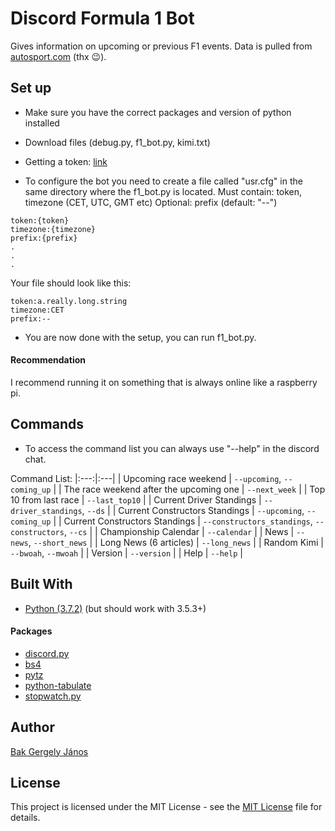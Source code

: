 ﻿# Discord Formula 1 Bot

Gives information on upcoming or previous F1 events. 
Data is pulled from [autosport.com](https://www.autosport.com/f1) (thx :wink:).

## Set up

- Make sure you have the correct packages and version of python installed

- Download files (debug.py, f1_bot.py, kimi.txt)

- Getting a token: [link](https://youtu.be/nW8c7vT6Hl4?t=289)

- To configure the bot you need to create a file called "usr.cfg" in the same directory where the f1_bot.py is located. 
Must contain: token, timezone (CET, UTC, GMT etc)
Optional: prefix (default: "--")

```
token:{token}
timezone:{timezone}
prefix:{prefix}
.
.
.
```

Your file should look like this:
```
token:a.really.long.string
timezone:CET
prefix:--
```

- You are now done with the setup, you can run f1_bot.py.

#### Recommendation

I recommend running it on something that is always online like a raspberry pi.

## Commands

- To access the command list you can always use "--help" in the discord chat.

Command List:
|:---:|:---|
| Upcoming race weekend | `--upcoming`, `--coming_up` |
| The race weekend after the upcoming one | `--next_week` |
| Top 10 from last race | `--last_top10` |
| Current Driver Standings | `--driver_standings`, `--ds` |
| Current Constructors Standings | `--upcoming`, `--coming_up` |
| Current Constructors Standings | `--constructors_standings`, `--constructors`, `--cs` |
| Championship Calendar | `--calendar` |
| News | `--news`, `--short_news` |
| Long News (6 articles) | `--long_news` |
| Random Kimi | `--bwoah`, `--mwoah` |
| Version | `--version` |
| Help | `--help` |

## Built With

- [Python (3.7.2)](https://www.python.org) (but should work with 3.5.3+)

#### Packages

* [discord.py](https://github.com/Rapptz/discord.py)
* [bs4](https://www.crummy.com/software/BeautifulSoup/bs4/doc/)
* [pytz](https://pypi.org/project/pytz/)
* [python-tabulate](https://github.com/gregbanks/python-tabulate)
* [stopwatch.py](https://pypi.org/project/stopwatch.py/)


## Author

[Bak Gergely János](https://github.com/weyh)

## License
This project is licensed under the MIT License - see the [MIT License](LICENSE) file for details.
